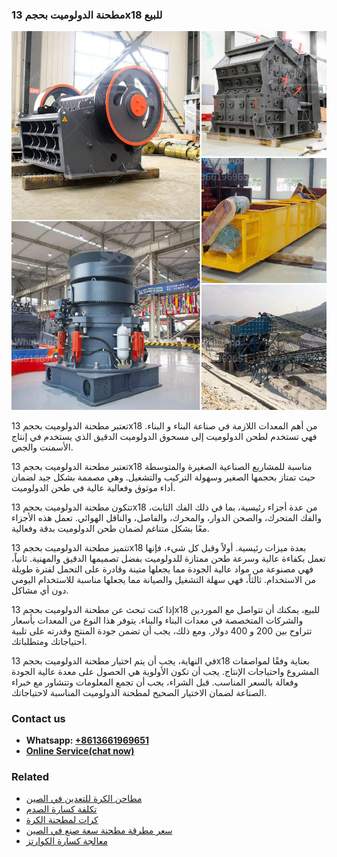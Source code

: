 <h3>مطحنة الدولوميت بحجم 13x18 للبيع</h3><img src='1701854016.jpg' alt=''><p>تعتبر مطحنة الدولوميت بحجم 13x18 من أهم المعدات اللازمة في صناعة البناء و البناء. فهي تستخدم لطحن الدولوميت إلى مسحوق الدولوميت الدقيق الذي يستخدم في إنتاج الأسمنت والجص.</p><p>تعتبر مطحنة الدولوميت بحجم 13x18 مناسبة للمشاريع الصناعية الصغيرة والمتوسطة حيث تمتاز بحجمها الصغير وسهولة التركيب والتشغيل. وهي مصممة بشكل جيد لضمان أداء موثوق وفعالية عالية في طحن الدولوميت.</p><p>تتكون مطحنة الدولوميت بحجم 13x18 من عدة أجزاء رئيسية، بما في ذلك الفك الثابت، والفك المتحرك، والصحن الدوار، والمحرك، والفاصل، والناقل الهوائي. تعمل هذه الأجزاء معًا بشكل متناغم لضمان طحن الدولوميت بدقة وفعالية.</p><p>تتميز مطحنة الدولوميت بحجم 13x18 بعدة ميزات رئيسية. أولاً وقبل كل شيء، فإنها تعمل بكفاءة عالية وسرعة طحن ممتازة للدولوميت بفضل تصميمها الدقيق والمهنية. ثانياً، فهي مصنوعة من مواد عالية الجودة مما يجعلها متينة وقادرة على التحمل لفترة طويلة من الاستخدام. ثالثاً، فهي سهلة التشغيل والصيانة مما يجعلها مناسبة للاستخدام اليومي دون أي مشاكل.</p><p>إذا كنت تبحث عن مطحنة الدولوميت بحجم 13x18 للبيع، يمكنك أن تتواصل مع الموردين والشركات المتخصصة في معدات البناء والبناء. يتوفر هذا النوع من المعدات بأسعار تتراوح بين 200 و 400 دولار. ومع ذلك، يجب أن تضمن جودة المنتج وقدرته على تلبية احتياجاتك ومتطلباتك.</p><p>في النهاية، يجب أن يتم اختيار مطحنة الدولوميت بحجم 13x18 بعناية وفقًا لمواصفات المشروع واحتياجات الإنتاج. يجب أن تكون الأولوية هي الحصول على معدة عالية الجودة وفعالة بالسعر المناسب. قبل الشراء، يجب أن تجمع المعلومات وتتشاور مع خبراء الصناعة لضمان الاختيار الصحيح لمطحنة الدولوميت المناسبة لاحتياجاتك.</p><h3>Contact us</h3><ul><li><strong>Whatsapp:&nbsp;<a href="https://wa.me/8613661969651">+8613661969651</a></strong></li><li><a href="https://swt.shibang-china.com/?git&amp;zhl&amp;مطحنة الدولوميت بحجم 13x18 للبيع"><strong>Online Service(chat now)</strong></a></li></ul><h3>Related</h3><ul><li><a href='مطاحن الكرة للتعدين في الصين.md'>مطاحن الكرة للتعدين في الصين</a></li><li><a href='تكلفة كسارة الصدم.md'>تكلفة كسارة الصدم</a></li><li><a href='كرات لمطحنة الكرة.md'>كرات لمطحنة الكرة</a></li><li><a href='سعر مطرقة مطحنة سعة صنع في الصين.md'>سعر مطرقة مطحنة سعة صنع في الصين</a></li><li><a href='معالجة كسارة الكوارتز.md'>معالجة كسارة الكوارتز</a></li></ul>
